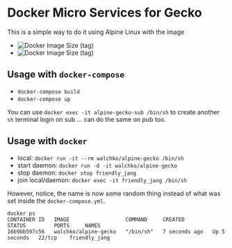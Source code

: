# Docker Micro Services for Gecko

This is a simple way to do it using Alpine Linux with the image

- ![Docker Image Size (tag)](https://img.shields.io/docker/image-size/walchko/alpine-gecko-pub/latest)
- ![Docker Image Size (tag)](https://img.shields.io/docker/image-size/walchko/alpine-gecko-sub/latest)

## Usage with `docker-compose`

- `docker-compose build`
- `docker-compose up`

You can use `docker exec -it alpine-gecko-sub /bin/sh` to create
another `sh` terminal login on sub ... can do the same on pub too.

## Usage with `docker`

- local: `docker run -it --rm walchko/alpine-gecko /bin/sh`
- start daemon: `docker run -d -it walchko/alpine-gecko`
- stop daemon: `docker stop friendly_jang`
- join local/daemon: `docker exec -it friendly_jang /bin/sh`

However, notice, the name is now some random thing instead of what
was set inside the `docker-compose.yml`.

```
docker ps
CONTAINER ID   IMAGE                  COMMAND     CREATED         STATUS         PORTS     NAMES
16b9bb597c56   walchko/alpine-gecko   "/bin/sh"   7 seconds ago   Up 5 seconds   22/tcp    friendly_jang
```